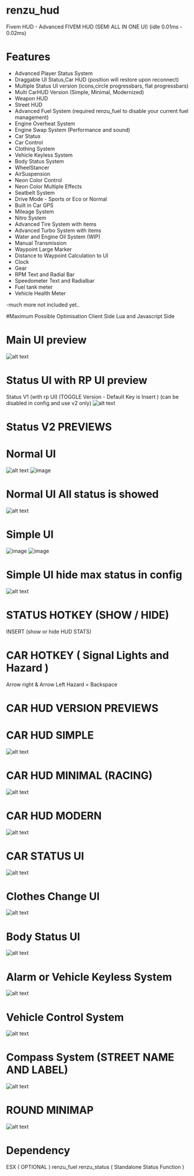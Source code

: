 # renzu_hud
Fivem HUD - Advanced FIVEM HUD (SEMI ALL IN ONE UI) (idle 0.01ms - 0.02ms)
# Features
- Advanced Player Status System
- Draggable UI Status,Car HUD (position will restore upon reconnect)
- Multiple Status UI version (icons,circle progressbars, flat progressbars)
- Multi CarHUD Version (Simple, Minimal, Modernized)
- Weapon HUD
- Street HUD
- Advanced Fuel System (required renzu_fuel to disable your current fuel management)
- Engine Overheat System
- Engine Swap System (Performance and sound)
- Car Status
- Car Control
- Clothing System
- Vehicle Keyless System
- Body Status System
- WheelStancer
- AirSuspension
- Neon Color Control
- Neon Color Multiple Effects
- Seatbelt System
- Drive Mode - Sports or Eco or Normal
- Built in Car GPS
- Mileage System
- Nitro System
- Advanced Tire System with items
- Advanced Turbo System with items
- Water and Engine Oil System (WIP)
- Manual Transmission
- Waypoint Large Marker
- Distance to Waypoint Calculation to UI
- Clock
- Gear
- RPM Text and Radial Bar
- Speedometer Text and Radialbar
- Fuel tank meter
- Vehicle Health Meter

-much more not included yet..

#Maximum Possible Optimisation
Client Side Lua and Javascript Side
# Main UI preview
![alt text](https://i.imgur.com/if4xS9L.png)
# Status UI with RP UI preview
Status V1 (with rp UI) (TOGGLE Version - Default Key is Insert ) (can be disabled in config and use v2 only)
![alt text](https://i.imgur.com/pwWiGF6.png)
# Status V2 PREVIEWS
# Normal UI
![alt text](https://i.imgur.com/nddxuL8.png)
![image](https://user-images.githubusercontent.com/82306584/126660402-e5b3d18f-6f0a-47ee-883f-3a18fd37d52e.png)

# Normal UI All status is showed
![alt text](https://i.imgur.com/bXtGhy2.png)
# Simple UI
![image](https://user-images.githubusercontent.com/82306584/126660275-b70c77df-8283-44a3-806f-7c71b22000de.png)
![image](https://user-images.githubusercontent.com/82306584/126660118-6ad0507f-7613-4149-a7de-cc6072744bbc.png)

# Simple UI hide max status in config
![alt text](https://i.imgur.com/3apTU7O.png)
# STATUS HOTKEY (SHOW / HIDE)
INSERT (show or hide HUD STATS)
# CAR HOTKEY ( Signal Lights and Hazard )
Arrow right & Arrow Left
Hazard = Backspace

# CAR HUD VERSION PREVIEWS
# CAR HUD SIMPLE
![alt text](https://i.imgur.com/kJdCIqT.png)
# CAR HUD MINIMAL (RACING)
![alt text](https://i.imgur.com/3Ck9njA.png)
# CAR HUD MODERN
![alt text](https://i.imgur.com/8MlJG4H.png)

# CAR STATUS UI
![alt text](https://i.imgur.com/1VaJs0f.png)

# Clothes Change UI
![alt text](https://i.imgur.com/Cu3VLjT.png)

# Body Status UI
![alt text](https://i.imgur.com/MPE6zBC.png)

# Alarm or Vehicle Keyless System
![alt text](https://i.imgur.com/KjyLPMb.png)

# Vehicle Control System 
![alt text](https://i.imgur.com/eniMcyR.png)

# Compass System (STREET NAME AND LABEL)
![alt text](https://i.imgur.com/ucC1bw5.png)

# ROUND MINIMAP
![alt text](https://i.imgur.com/7c0jN4i.png)

# Dependency
ESX ( OPTIONAL )
renzu_fuel
renzu_status ( Standalone Status Function )
